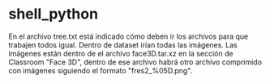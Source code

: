# shell_python

En el archivo tree.txt está indicado cómo deben ir los archivos para que trabajen todos igual.
Dentro de dataset irían todas las imágenes.
Las imágenes están dentro de el archivo face3D.tar.xz en la sección de Classroom "Face 3D", dentro de ese archivo habrá otro archivo comprimido con imágenes siguiendo el formato "fres2_%05D.png".
